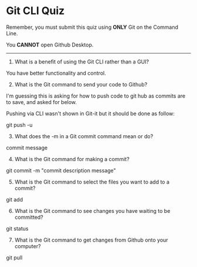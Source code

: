 # Git CLI Quiz

Remember, you must submit this quiz using __ONLY__ Git on the Command Line. 

You __CANNOT__ open Github Desktop.

---

1. What is a benefit of using the Git CLI rather than a GUI?

<!-- Write your answer here -->
You have better functionality and control. 


2. What is the Git command to send your code to Github?

<!-- Write your answer here -->
I'm guessing this is asking for how to push code to git hub as commits are to save, and asked for below.

Pushing via CLI wasn't shown in Git-it but it should be done as follow:

git push -u <REMOTENAME> <REMOTEBRANCHNAME>

3. What does the -m in a Git commit command mean or do?

<!-- Write your answer here -->
commit message

4. What is the Git command for making a commit?

<!-- Write your answer here -->
git commit -m "commit description message"

5. What is the Git command to select the files you want to add to a commit?

<!-- Write your answer here -->
git add <FILENAME>

6. What is the Git command to see changes you have waiting to be committed?

<!-- Write your answer here -->
git status

7. What is the Git command to get changes from Github onto your computer?

<!-- Write your answer here -->
git pull <REMOTENAME> <REMOTEBRANCH>